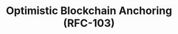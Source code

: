 ---
title: Optimistic Blockchain Anchoring (RFC-103)
layout: home
parent: advanced
nav_order: 16
---